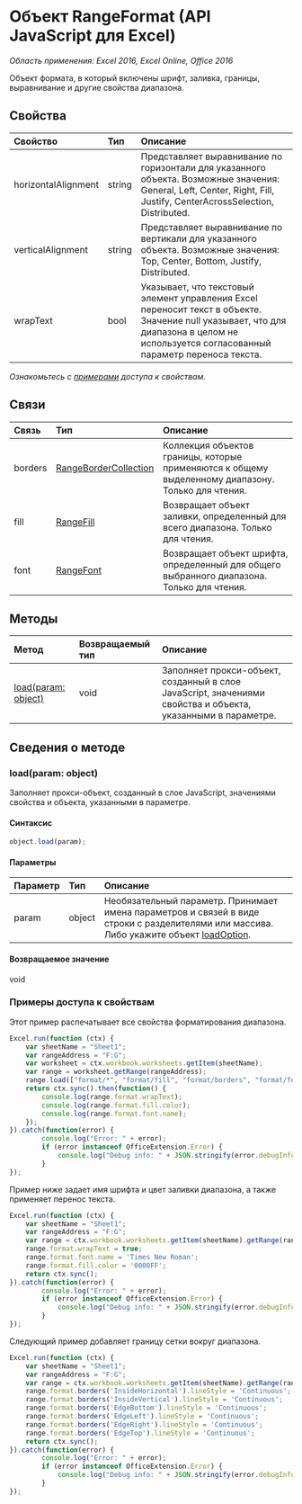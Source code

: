 # Объект RangeFormat (API JavaScript для Excel)

_Область применения: Excel 2016, Excel Online, Office 2016_

Объект формата, в который включены шрифт, заливка, границы, выравнивание и другие свойства диапазона.

## Свойства

| Свойство   | Тип|Описание
|:---------------|:--------|:----------|
|horizontalAlignment|string|Представляет выравнивание по горизонтали для указанного объекта. Возможные значения: General, Left, Center, Right, Fill, Justify, CenterAcrossSelection, Distributed.|
|verticalAlignment|string|Представляет выравнивание по вертикали для указанного объекта. Возможные значения: Top, Center, Bottom, Justify, Distributed.|
|wrapText|bool|Указывает, что текстовый элемент управления Excel переносит текст в объекте. Значение null указывает, что для диапазона в целом не используется согласованный параметр переноса текста.|

_Ознакомьтесь с [примерами](#property-access-examples) доступа к свойствам._

## Связи
| Связь | Тип|Описание|
|:---------------|:--------|:----------|
|borders|[RangeBorderCollection](rangebordercollection.md)|Коллекция объектов границы, которые применяются к общему выделенному диапазону. Только для чтения.|
|fill|[RangeFill](rangefill.md)|Возвращает объект заливки, определенный для всего диапазона. Только для чтения.|
|font|[RangeFont](rangefont.md)|Возвращает объект шрифта, определенный для общего выбранного диапазона. Только для чтения.|

## Методы

| Метод   | Возвращаемый тип|Описание|
|:---------------|:--------|:----------|
|[load(param: object)](#loadparam-object)|void|Заполняет прокси-объект, созданный в слое JavaScript, значениями свойства и объекта, указанными в параметре.|

## Сведения о методе

### load(param: object)
Заполняет прокси-объект, созданный в слое JavaScript, значениями свойства и объекта, указанными в параметре.

#### Синтаксис
```js
object.load(param);
```

#### Параметры
| Параметр   | Тип|Описание|
|:---------------|:--------|:----------|
|param|object|Необязательный параметр. Принимает имена параметров и связей в виде строки с разделителями или массива. Либо укажите объект [loadOption](loadoption.md).|

#### Возвращаемое значение
void
### Примеры доступа к свойствам

Этот пример распечатывает все свойства форматирования диапазона. 

```js
Excel.run(function (ctx) { 
	var sheetName = "Sheet1";
	var rangeAddress = "F:G";
	var worksheet = ctx.workbook.worksheets.getItem(sheetName);
	var range = worksheet.getRange(rangeAddress);
	range.load(["format/*", "format/fill", "format/borders", "format/font"]);
	return ctx.sync().then(function() {
		console.log(range.format.wrapText);
		console.log(range.format.fill.color);
		console.log(range.format.font.name);
	});
}).catch(function(error) {
		console.log("Error: " + error);
		if (error instanceof OfficeExtension.Error) {
			console.log("Debug info: " + JSON.stringify(error.debugInfo));
		}
});
```

Пример ниже задает имя шрифта и цвет заливки диапазона, а также применяет перенос текста. 

```js
Excel.run(function (ctx) { 
	var sheetName = "Sheet1";
	var rangeAddress = "F:G";
	var range = ctx.workbook.worksheets.getItem(sheetName).getRange(rangeAddress);
	range.format.wrapText = true;
	range.format.font.name = 'Times New Roman';
	range.format.fill.color = '0000FF';
	return ctx.sync(); 
}).catch(function(error) {
		console.log("Error: " + error);
		if (error instanceof OfficeExtension.Error) {
			console.log("Debug info: " + JSON.stringify(error.debugInfo));
		}
});
```

Следующий пример добавляет границу сетки вокруг диапазона.

```js
Excel.run(function (ctx) { 
	var sheetName = "Sheet1";
	var rangeAddress = "F:G";
	var range = ctx.workbook.worksheets.getItem(sheetName).getRange(rangeAddress);
	range.format.borders('InsideHorizontal').lineStyle = 'Continuous';
	range.format.borders('InsideVertical').lineStyle = 'Continuous';
	range.format.borders('EdgeBottom').lineStyle = 'Continuous';
	range.format.borders('EdgeLeft').lineStyle = 'Continuous';
	range.format.borders('EdgeRight').lineStyle = 'Continuous';
	range.format.borders('EdgeTop').lineStyle = 'Continuous';
	return ctx.sync(); 
}).catch(function(error) {
		console.log("Error: " + error);
		if (error instanceof OfficeExtension.Error) {
			console.log("Debug info: " + JSON.stringify(error.debugInfo));
		}
});
```
